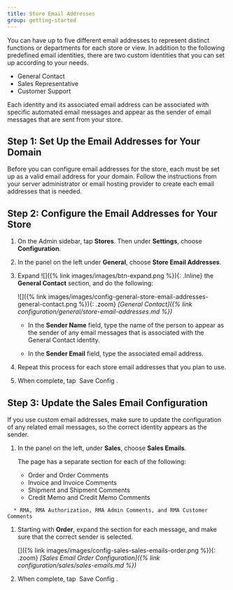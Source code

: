 ```yaml
---
title: Store Email Addresses
group: getting-started
---
```


You can have up to five different email addresses to represent distinct functions or departments for each store or view. In addition to the following predefined email identities, there are two custom identities that you can set up according to your needs.

* General Contact
* Sales Representative
* Customer Support

Each identity and its associated email address can be associated with specific automated email messages and appear as the sender of email messages that are sent from your store.

## Step 1: Set Up the Email Addresses for Your Domain

Before you can configure email addresses for the store, each must be set up as a valid email address for your domain. Follow the instructions from your server administrator or email hosting provider to create each email addresses that is needed.

## Step 2: Configure the Email Addresses for Your Store

1. On the Admin sidebar, tap **Stores**. Then under **Settings**, choose **Configuration**.

1. In the panel on the left under **General**, choose **Store Email Addresses**.

1. Expand ![]({% link images/images/btn-expand.png %}){: .Inline} the **General Contact** section, and do the following:

    ![]({% link images/images/config-general-store-email-addresses-general-contact.png %}){: .zoom}
    _[General Contact]({% link configuration/general/store-email-addresses.md %})_

    * In the **Sender Name** field, type the name of the person to appear as the sender of any email messages that is associated with the General Contact identity.

    * In the **Sender Email** field, type the associated email address.

1. Repeat this process for each store email addresses that you plan to use.

1. When complete, tap <span class="btn"> Save Config </span>.

## Step 3: Update the Sales Email Configuration

If you use custom email addresses, make sure to update the configuration of any related email messages, so the correct identity appears as the sender.

1. In the panel on the left, under **Sales**, choose **Sales Emails**.

    The page has a separate section for each of the following:

      * Order and Order Comments
      * Invoice and Invoice Comments
      * Shipment and Shipment Comments
      * Credit Memo and Credit Memo Comments
<!--{% if "Default.EE-B2B" contains site.edition %}-->
      * RMA, RMA Authorization, RMA Admin Comments, and RMA Customer Comments
<!--{% endif %}-->

1. Starting with **Order**, expand the section for each message, and make sure that the correct sender is selected.

    []({% link images/images/config-sales-sales-emails-order.png %}){: .zoom}
    _[Sales Email Order Configuration]({% link configuration/sales/sales-emails.md %})_

1. When complete, tap <span class="btn"> Save Config </span>.
